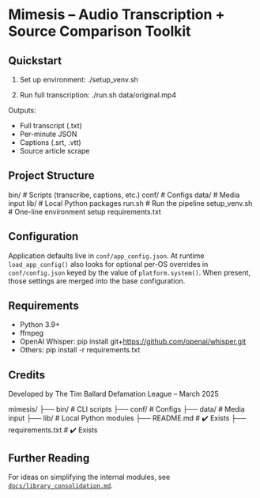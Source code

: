# Mimesis – Audio Transcription + Source Comparison Toolkit

## Quickstart

1. Set up environment:
    ./setup_venv.sh

2. Run full transcription:
    ./run.sh data/original.mp4

Outputs:
- Full transcript (.txt)
- Per-minute JSON
- Captions (.srt, .vtt)
- Source article scrape

## Project Structure

bin/        # Scripts (transcribe, captions, etc.)
conf/       # Configs
data/       # Media input
lib/        # Local Python packages
run.sh      # Run the pipeline
setup_venv.sh   # One-line environment setup
requirements.txt

## Configuration

Application defaults live in `conf/app_config.json`.  At runtime
`load_app_config()` also looks for optional per-OS overrides in
`conf/config.json` keyed by the value of `platform.system()`.  When
present, those settings are merged into the base configuration.

## Requirements

- Python 3.9+
- ffmpeg
- OpenAI Whisper:
    pip install git+https://github.com/openai/whisper.git
- Others:
    pip install -r requirements.txt

## Credits

Developed by The Tim Ballard Defamation League – March 2025

mimesis/
├── bin/               # CLI scripts
├── conf/              # Configs
├── data/              # Media input
├── lib/               # Local Python modules
├── README.md          # ✔️ Exists
├── requirements.txt   # ✔️ Exists



## Further Reading

For ideas on simplifying the internal modules, see
[`docs/library_consolidation.md`](docs/library_consolidation.md).
